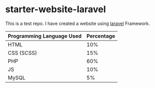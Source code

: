 # starter-website-laravel

This is a test repo. I have created a website using [laravel](https://laravel.com/) Framework.

| Programming Language Used | Percentage |
| --- | -- |
| HTML | 10% |
| CSS (SCSS) | 15% |
| PHP | 60% |
| JS | 10% |
| MySQL | 5% |
